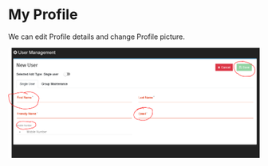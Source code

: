 # My Profile

We can edit Profile details and change Profile picture.

![](../.gitbook/assets/image%20%28235%29.png)

